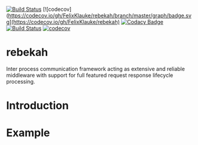 [![Build Status](https://travis-ci.org/FelixKlauke/rebekah.svg?branch=master)](https://travis-ci.org/FelixKlauke/rebekah)
[![codecov](https://codecov.io/gh/FelixKlauke/rebekah/branch/master/graph/badge.svg](https://codecov.io/gh/FelixKlauke/rebekah)
[![Codacy Badge](https://api.codacy.com/project/badge/Grade/7333ea32ec6445a28004309a19f4c93a)](https://www.codacy.com/app/info_101/rebekah?utm_source=github.com&amp;utm_medium=referral&amp;utm_content=FelixKlauke/rebekah&amp;utm_campaign=Badge_Grade)
[![Build Status](https://travis-ci.org/FelixKlauke/rebekah.svg?branch=dev)](https://travis-ci.org/FelixKlauke/rebekah)
[![codecov](https://codecov.io/gh/FelixKlauke/rebekah/branch/dev/graph/badge.svg)](https://codecov.io/gh/FelixKlauke/rebekah)

# rebekah
Inter process communication framework acting as extensive and reliable middleware with support for full featured request response lifecycle processing.

# Introduction

# Example
